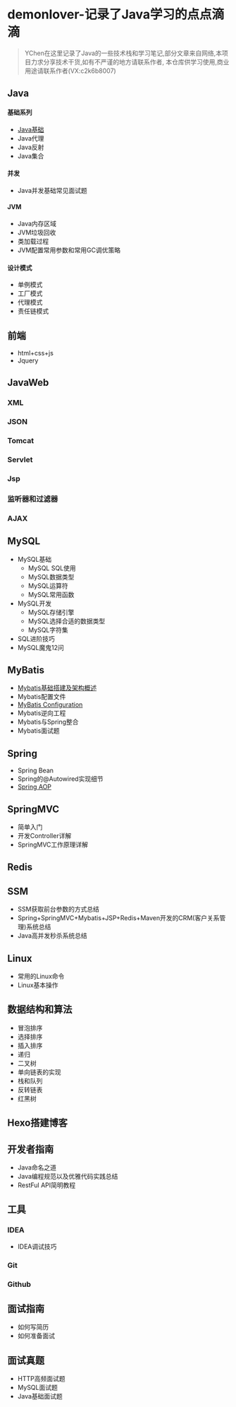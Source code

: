 # demonlover-记录了Java学习的点点滴滴
>YChen在这里记录了Java的一些技术栈和学习笔记,部分文章来自网络,本项目力求分享技术干货,如有不严谨的地方请联系作者,
本仓库供学习使用,商业用途请联系作者(VX:c2k6b8007)

## Java

#### 基础系列

- [Java基础](https://github.com/ChenXiaoGe1988/JavaYChen/blob/main/java-basic/Javabasic.md)
- Java代理
- Java反射
- Java集合

#### 并发
- Java并发基础常见面试题

#### JVM

- Java内存区域
- JVM垃圾回收
- 类加载过程
- JVM配置常用参数和常用GC调优策略

#### 设计模式

- 单例模式
- 工厂模式
- 代理模式
- 责任链模式

## 前端

- html+css+js
- Jquery

## JavaWeb
### XML
### JSON
### Tomcat
### Servlet
### Jsp
### 监听器和过滤器
### AJAX

## MySQL

- MySQL基础
  - MySQL SQL使用
  - MySQL数据类型
  - MySQL运算符
  - MySQL常用函数
- MySQL开发
  - MySQL存储引擎
  - MySQL选择合适的数据类型
  - MySQL字符集
- SQL进阶技巧
- MySQL魔鬼12问

## MyBatis

- [Mybatis基础搭建及架构概述](https://github.com/ChenXiaoGe1988/JavaYChen/blob/main/Mybatis/Mybatis入门.md)
- Mybatis配置文件
- [MyBatis Configuration](https://github.com/ChenXiaoGe1988/JavaYChen/blob/main/Mybatis/Mybatis-Configuration.md)
- Mybatis逆向工程
- Mybatis与Spring整合
- Mybatis面试题

## Spring

- Spring Bean
- Spring的@Autowired实现细节
- [Spring AOP](https://github.com/ChenXiaoGe1988/JavaYChen/blob/main/Spring/SpringAOP.md)

## SpringMVC

- 简单入门
- 开发Controller详解
- SpringMVC工作原理详解
## Redis

## SSM

- SSM获取前台参数的方式总结
- Spring+SpringMVC+Mybatis+JSP+Redis+Maven开发的CRM(客户关系管理)系统总结
- Java高并发秒杀系统总结

## Linux

- 常用的Linux命令
- Linux基本操作

## 数据结构和算法

- 冒泡排序
- 选择排序
- 插入排序
- 递归
- 二叉树
- 单向链表的实现
- 栈和队列
- 反转链表
- 红黑树

## Hexo搭建博客

## 开发者指南

- Java命名之道
- Java编程规范以及优雅代码实践总结
- RestFul API简明教程

## 工具

### IDEA
  - IDEA调试技巧 
### Git
### Github

## 面试指南

- 如何写简历
- 如何准备面试

## 面试真题
- HTTP高频面试题
- MySQL面试题
- Java基础面试题








